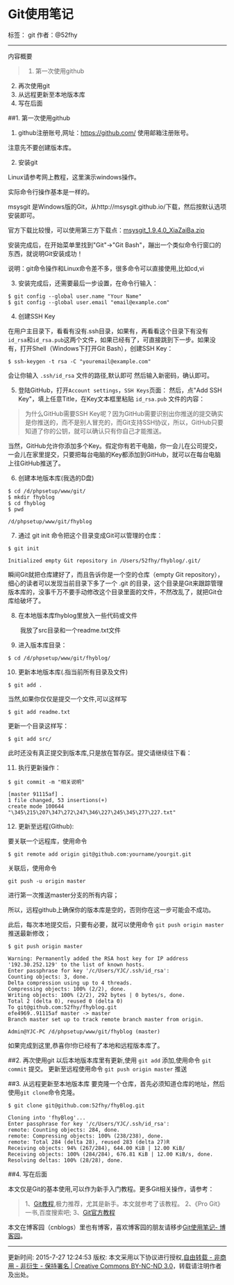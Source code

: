 # Git使用笔记

标签： git
作者：@52fhy

---

内容概要
>1. 第一次使用github
2. 再次使用git
3. 从远程更新至本地版本库
4. 写在后面

##1. 第一次使用github

1) github注册账号,网址：https://github.com/
使用邮箱注册账号。

注意先不要创建版本库。


2) 安装git

Linux请参考网上教程，这里演示windows操作。

实际命令行操作基本是一样的。


 msysgit 是Windows版的Git，从http://msysgit.github.io/下载，然后按默认选项安装即可。

官方下载比较慢，可以使用第三方下载点：[msysgit_1.9.4.0_XiaZaiBa.zip](http://xiazai.xiazaiba.com/Soft/M/msysgit_1.9.4.0_XiaZaiBa.zip)

安装完成后，在开始菜单里找到"Git"->"Git Bash"，蹦出一个类似命令行窗口的东西，就说明Git安装成功！

说明：git命令操作和Linux命令差不多，很多命令可以直接使用,比如cd,vi
 

3) 安装完成后，还需要最后一步设置，在命令行输入：
```
$ git config --global user.name "Your Name"
$ git config --global user.email "email@example.com"
```

4) 创建SSH Key

在用户主目录下，看看有没有.ssh目录，如果有，再看看这个目录下有没有`id_rsa`和`id_rsa.pub`这两个文件，如果已经有了，可直接跳到下一步。如果没有，打开Shell（Windows下打开Git Bash），创建SSH Key：
```
$ ssh-keygen -t rsa -C "youremail@example.com"
```

会让你输入 `.ssh/id_rsa` 文件的路径,默认即可
然后输入新密码，确认即可。

 
5) 登陆GitHub，打开`Account settings`，`SSH Keys`页面：
然后，点"Add SSH Key"，填上任意Title，在Key文本框里粘贴 `id_rsa.pub` 文件的内容：

>为什么GitHub需要SSH Key呢？因为GitHub需要识别出你推送的提交确实是你推送的，而不是别人冒充的，而Git支持SSH协议，所以，GitHub只要知道了你的公钥，就可以确认只有你自己才能推送。

当然，GitHub允许你添加多个Key。假定你有若干电脑，你一会儿在公司提交，一会儿在家里提交，只要把每台电脑的Key都添加到GitHub，就可以在每台电脑上往GitHub推送了。
 

6) 创建本地版本库(我选的D盘)
```
$ cd /d/phpsetup/www/git/
$ mkdir fhyblog
$ cd fhyblog
$ pwd

/d/phpsetup/www/git/fhyblog
```

7) 通过 git init 命令把这个目录变成Git可以管理的仓库：
```
$ git init

Initialized empty Git repository in /Users/52fhy/fhyblog/.git/
```
瞬间Git就把仓库建好了，而且告诉你是一个空的仓库（empty Git repository），细心的读者可以发现当前目录下多了一个 .git 的目录，这个目录是Git来跟踪管理版本库的，没事千万不要手动修改这个目录里面的文件，不然改乱了，就把Git仓库给破坏了。

 

8) 在本地版本库fhyblog里放入一些代码或文件

　　我放了src目录和一个readme.txt文件

9) 进入版本库目录：
```
$ cd /d/phpsetup/www/git/fhyblog/
``` 

10) 更新本地版本库(.指当前所有目录及文件)
```
$ git add .
```
当然,如果你仅仅是提交一个文件,可以这样写
```
$ git add readme.txt
```
更新一个目录这样写：
```
$ git add src/
```
此时还没有真正提交到版本库,只是放在暂存区。提交请继续往下看：


11) 执行更新操作：
```
$ git commit -m "相关说明"

[master 91115af] .
1 file changed, 53 insertions(+)
create mode 100644 "\345\215\207\347\272\247\346\227\245\345\277\227.txt"
```

12) 更新至远程(Github):

要关联一个远程库，使用命令 
```
$ git remote add origin git@github.com:yourname/yourgit.git 
```
关联后，使用命令 
```
git push -u origin master
```
进行第一次推送master分支的所有内容；

所以，远程github上确保你的版本库是空的，否则你在这一步可能会不成功。

此后，每次本地提交后，只要有必要，就可以使用命令 `git push origin master` 推送最新修改；

```
$ git push origin master

Warning: Permanently added the RSA host key for IP address '192.30.252.129' to the list of known hosts.
Enter passphrase for key '/c/Users/YJC/.ssh/id_rsa':
Counting objects: 3, done.
Delta compression using up to 4 threads.
Compressing objects: 100% (2/2), done.
Writing objects: 100% (2/2), 292 bytes | 0 bytes/s, done.
Total 2 (delta 0), reused 0 (delta 0)
To git@github.com:52fhy/fhyblog.git
efe4969..91115af master -> master
Branch master set up to track remote branch master from origin.

Admin@YJC-PC /d/phpsetup/www/git/fhyblog (master)
```
 

如果完成到这里,恭喜你!你已经有了本地和远程版本库了。



##2. 再次使用git
以后本地版本库里有更新,使用 `git add`  添加,使用命令 `git commit` 提交。
更新至远程使用命令 `git push origin master` 推送



##3. 从远程更新至本地版本库
要克隆一个仓库，首先必须知道仓库的地址，然后使用`git clone`命令克隆。

```
$ git clone git@github.com:52fhy/fhyBlog.git

Cloning into 'fhyBlog'...
Enter passphrase for key '/c/Users/YJC/.ssh/id_rsa':
remote: Counting objects: 284, done.
remote: Compressing objects: 100% (238/238), done.
remote: Total 284 (delta 28), reused 283 (delta 27)R
Receiving objects: 94% (267/284), 644.00 KiB | 12.00 KiB/
Receiving objects: 100% (284/284), 676.81 KiB | 12.00 KiB/s, done.
Resolving deltas: 100% (28/28), done.
```
 

##4. 写在后面

本文仅是Git的基本使用,可以作为新手入门教程。更多Git相关操作，请参考：
>1、[Git教程](http://www.liaoxuefeng.com/wiki/0013739516305929606dd18361248578c67b8067c8c017b000),极力推荐，尤其是新手。本文就参考了该教程。
2、《Pro Git》一书,百度搜索吧;
3、[Git官方教程](http://git-scm.com/doc)

本文在博客园（cnblogs）里也有博客，喜欢博客园的朋友请移步[Git使用笔记- 博客园](http://www.cnblogs.com/52fhy/p/3973887.html#3086891)。

---

更新时间: 2015-7-27 12:24:53
版权: 本文采用以下协议进行授权,[自由转载 - 非商用 - 非衍生 - 保持署名 | Creative Commons BY-NC-ND 3.0](http://creativecommons.org/licenses/by-nc-nd/3.0/deed.zh)，转载请注明作者及出处。
